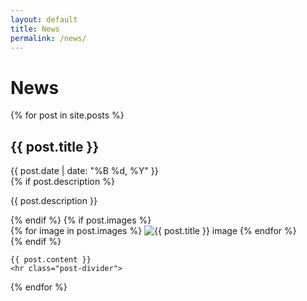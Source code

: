 ```yaml
---
layout: default
title: News
permalink: /news/
---
```


<h1 class="news-title">News</h1>

<div class="news-container">
  {% for post in site.posts %}
    <div class="news-post">
      <h2 class="post-title">{{ post.title }}</h2>
      <div class="post-meta">{{ post.date | date: "%B %d, %Y" }}</div>
      {% if post.description %}
        <p class="post-description">{{ post.description }}</p>
      {% endif %}
      {% if post.images %}
        <div class="post-images">
          {% for image in post.images %}
            <img src="{{ image }}" alt="{{ post.title }} image">
          {% endfor %}
        </div>
      {% endif %}
    </div>
	
	{{ post.content }}
    <hr class="post-divider">
  {% endfor %}
</div>